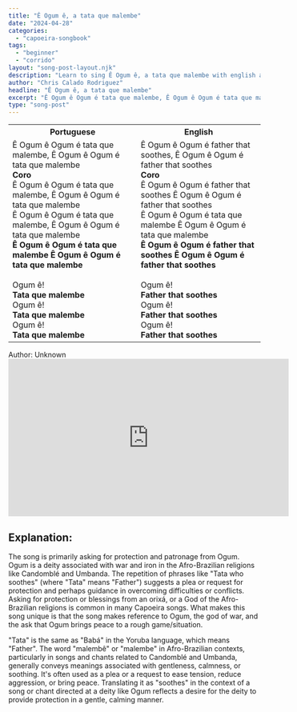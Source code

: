 ```yaml
---
title: "Ê Ogum ê, a tata que malembe"
date: "2024-04-28"
categories:
  - "capoeira-songbook"
tags:
  - "beginner"
  - "corrido"
layout: "song-post-layout.njk"
description: "Learn to sing Ê Ogum ê, a tata que malembe with english and portuguese translations along with a video to help you learn."
author: "Chris Calado Rodriguez"
headline: "Ê Ogum ê, a tata que malembe"
excerpt: "Ê Ogum ê Ogum é tata que malembe, Ê Ogum ê Ogum é tata que malembe"
type: "song-post"
---
```


<table class="capoeira-table">
    <tr class="header-row">
        <th>Portuguese</th>
        <th>English</th>
    </tr>
    <tr>
        <td>Ê Ogum ê Ogum é tata que malembe, Ê Ogum ê Ogum é tata que malembe<br>
        <strong>Coro</strong><br>
        Ê Ogum ê Ogum é tata que malembe, Ê Ogum ê Ogum é tata que malembe<br>
        Ê Ogum ê Ogum é tata que malembe, Ê Ogum ê Ogum é tata que malembe<br>
        <strong>Ê Ogum ê Ogum é tata que malembe Ê Ogum ê Ogum é tata que malembe</strong><br>
        <br>
        Ogum ê!<br>
        <strong>Tata que malembe</strong><br>
        Ogum ê!<br>
        <strong>Tata que malembe</strong><br>
        Ogum ê!<br>
        <strong>Tata que malembe</strong>
        </td>
        <td>Ê Ogum ê Ogum é father that soothes, Ê Ogum ê Ogum é father that soothes<br>
        <strong>Coro</strong><br>
        Ê Ogum ê Ogum é father that soothes Ê Ogum ê Ogum é father that soothes<br>
        Ê Ogum ê Ogum é tata que malembe Ê Ogum ê Ogum é tata que malembe<br>
        <strong>Ê Ogum ê Ogum é father that soothes Ê Ogum ê Ogum é father that soothes</strong><br>
        <br>
        Ogum ê!<br>
        <strong>Father that soothes</strong><br>
        Ogum ê!<br>
        <strong>Father that soothes</strong><br>
        Ogum ê!<br>
        <strong>Father that soothes</strong>
        </td>
    </tr>
</table>
<figcaption>
Author: Unknown
</figcaption>
<iframe width="560" height="315" src="https://www.youtube.com/embed/qtbs5qWPLF4" title="YouTube video player" frameborder="0" allow="accelerometer; autoplay; clipboard-write; encrypted-media; gyroscope; picture-in-picture" allowfullscreen></iframe>

<h2>Explanation:</h2>

<p>The song is primarily asking for protection and patronage from Ogum. Ogum is a deity associated with war and iron in the Afro-Brazilian religions like Candomblé and Umbanda. The repetition of phrases like "Tata who soothes" (where "Tata" means "Father") suggests a plea or request for protection and perhaps guidance in overcoming difficulties or conflicts. Asking for protection or blessings from an orixá, or a God of the Afro-Brazilian religions is common in many Capoeira songs. What makes this song unique is that the song makes reference to Ogum, the god of war, and the ask that Ogum brings peace to a rough game/situation.</p>

<p>"Tata" is the same as "Babá" in the Yoruba language, which means "Father". The word "malembê" or "malembe" in Afro-Brazilian contexts, particularly in songs and chants related to Candomblé and Umbanda, generally conveys meanings associated with gentleness, calmness, or soothing. It's often used as a plea or a request to ease tension, reduce aggression, or bring peace. Translating it as "soothes" in the context of a song or chant directed at a deity like Ogum reflects a desire for the deity to provide protection in a gentle, calming manner.</p>